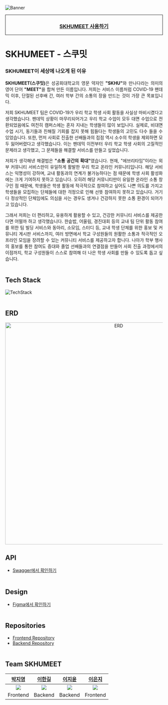 ![Banner](https://user-images.githubusercontent.com/14046092/231841169-46187a2c-a9b1-4a15-b954-4205bf5a0cd0.png)
<div align="center" style="border: 1px solid">

### [SKHUMEET 사용하기](https://skhumeet.vercel.app/)

</div>

# SKHUMEET - 스쿠밋
### SKHUMEET이 세상에 나오게 된 이유
<div align="justify">

  <b>SKHUMEET(스쿠밋)</b>은 성공회대학교의 영문 약자인 <b>"SKHU"</b>와 만나다라는 의미의 영어 단어 <b>"MEET"</b>을 합쳐 만든 이름입니다. 저희는 서비스 이름처럼 COVID-19 팬데믹 이후, 단절된 선후배 간, 여러 학부 간의 소통의 장을 만드는 것이 가장 큰 목표입니다.

  저희 SKHUMEET 팀은 COVID-19가 우리 학교 학생 사회 활동을 사실상 마비시켰다고 생각했습니다. 팬데믹 상황이 마무리되어가고 우리 학교 수업이 모두 대면 수업으로 전환되었음에도 여전히 캠퍼스에는 혼자 지내는 학생들이 많이 보입니다. 실제로, 비대면 수업 시기, 동기들과 친해질 기회를 잡지 못해 힘들다는 학생들의 고민도 다수 들을 수 있었습니다. 또한, 먼저 사회로 진출한 선배들과의 접점 역시 소수의 학생을 제외하면 모두 잃어버렸다고 생각했습니다. 이는 팬데믹 이전부터 우리 학교 학생 사회의 고질적인 문제라고 생각했고, 그 문제들을 해결할 서비스를 만들고 싶었습니다.

  저희가 생각해낸 해결법은 <b>"소통 공간의 확대"</b>였습니다. 현재, "에브리타임"이라는 외부 커뮤니티 서비스만이 유일하게 활발한 우리 학교 온라인 커뮤니티입니다. 해당 서비스는 익명성이 강하며, 교내 활동과의 연계가 불가능하다는 점 때문에 학생 사회 활성화에는 크게 기여하지 못하고 있습니다. 오히려 해당 커뮤니티만이 유일한 온라인 소통 창구인 점 때문에, 학생들은 학생 활동에 적극적으로 참여하고 싶어도 나쁜 의도를 가지고 학생들을 모집하는 단체들에 대한 걱정으로 인해 선뜻 참여하지 못하고 있습니다. 거기다 정상적인 단체임에도 의심을 사는 경우도 생겨나 건강하지 못한 소통 환경이 되어가고 있습니다.

  그래서 저희는 더 편리하고, 유용하게 활용할 수 있고, 건강한 커뮤니티 서비스를 제공한다면 어떨까 하고 생각했습니다. 한솥밥, 어울림, 경진대회 등의 교내 팀 단위 활동 참여를 위한 팀 빌딩 서비스와 동아리, 소모임, 스터디 등, 교내 학생 단체를 위한 홍보 및 커뮤니티 게시판 서비스까지, 여러 방면에서 학교 구성원들의 원활한 소통과 적극적인 오프라인 모임을 장려할 수 있는 커뮤니티 서비스를 제공하고자 합니다. 나아가 학부 행사의 홍보를 통한 참여도 증대와 졸업 선배들과의 연결점을 만들어 사회 진출 과정에서의 이점까지, 학교 구성원들이 스스로 참여해 더 나은 학생 사회를 만들 수 있도록 돕고 싶습니다.
<br/><br/>
</div>

## Tech Stack
![TechStack](https://user-images.githubusercontent.com/14046092/231841157-5f9c42f5-9273-43b4-9379-7bf1137fafaf.png)
<br/><br/>

## ERD
<div align="center">
  <img width="710" alt="ERD" src="https://user-images.githubusercontent.com/14046092/231848889-9e9884a1-a6f7-4faa-bbe3-f7a89bce49f8.png">
</div>

## API
* [Swagger에서 확인하기](http://api-skhumeet.duckdns.org/swagger-ui/index.html)
<br/><br/>

## Design
* [Figma에서 확인하기](https://www.figma.com/file/uFcTbGO4poLZEG6Pg2whdP/SkhuMeet?node-id=0%3A1&t=PbaEyAmnjC1wKWQS-1)
<br/><br/>

## Repositories
* [Frontend Repository](https://github.com/SKHUMEET/skhumeet-frontend)
* [Backend Repository](https://github.com/SKHUMEET/skhumeet-backend)
<br/><br/>

## Team SKHUMEET
|[박지영](https://github.com/JIYEONGSTAR)|[이한길](https://github.com/hangillee)|[이지윤](https://github.com/dd-jiyun)|[이은지](https://github.com/Lee2Eunji)|
|:---:|:---:|:---:|:---:|
|<img src="https://github.com/JIYEONGSTAR.png">|<img src="https://github.com/hangillee.png">|<img src="https://github.com/dd-jiyun.png">|<img src="https://github.com/Lee2Eunji.png">|
|Frontend|Backend|Backend|Frontend|
